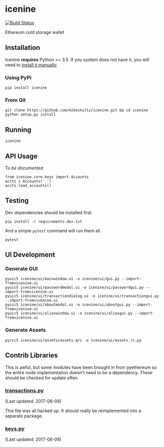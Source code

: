 # icenine
[![Build Status](https://travis-ci.org/mikeshultz/icenine.svg?branch=master)](https://travis-ci.org/mikeshultz/icenine)

Ethereum cold storage wallet

## Installation

Icenine **requires** Python >= 3.5.  If you system does not have it, you will
need to [install it manually](https://www.python.org/downloads/).

### Using PyPi

    pip install icenine

### From Git

    git clone https://github.com/mikeshultz/icenine.git && cd icenine
    python setup.py install

## Running

    icenine

## API Usage

*To be documented*

    from icenine.core.keys import Accounts
    accts = Accounts('.')
    accts.load_accounts()

## Testing

Dev dependencies should be installed first.

    pip install -r requirements.dev.txt

And a simple `pytest` command will run them all.

    pytest

## UI Development

### Generate GUI

    pyuic5 icenine/ui/mainwindow.ui -o icenine/ui/gui.py --import-from=icenine.ui
    pyuic5 icenine/ui/passwordmodal.ui -o icenine/ui/passwordgui.py --import-from=icenine.ui
    pyuic5 icenine/ui/transactiondialog.ui -o icenine/ui/transactiongui.py --import-from=icenine.ui
    pyuic5 icenine/ui/aboutmodal.ui -o icenine/ui/aboutgui.py --import-from=icenine.ui
    pyuic5 icenine/ui/aliaswindow.ui -o icenine/ui/aliasgui.py --import-from=icenine.ui

### Generate Assets

    pyrcc5 icenine/ui/assets/assets.qrc -o icenine/ui/assets_rc.py

## Contrib Libraries

This is awful, but some modules have been brought in from pyethereum so the 
entire node implementation doesn't need to be a dependency.  These should be 
checked for update often.

### [transactions.py](https://github.com/ethereum/pyethereum/blob/develop/ethereum/transactions.py) 
(Last updated: 2017-08-08)

This file was all hacked up.  It should really be reimplemented into a separate 
package.

### [keys.py](https://github.com/ethereum/pyethereum/blob/develop/ethereum/tools/keys.py) 
(Last updated: 2017-08-08)